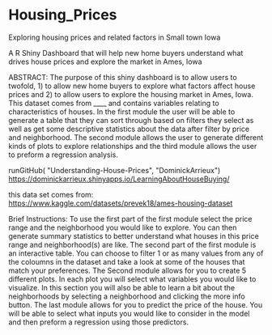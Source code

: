 # Housing_Prices
Exploring housing prices and related factors in Small town Iowa


A R Shiny Dashboard that will help new home buyers understand what drives house prices and explore the market in Ames, Iowa

ABSTRACT:
The purpose of this shiny dashboard is to allow users to twofold, 1) to allow new home buyers to explore what factors affect house prices and 2) to allow users to explore the housing market in Ames, Iowa. This dataset comes from ____ and contains variables relating to characteristics of houses. In the first module the user will be able to generate a table that they can sort through based on filters they select as well as get some descriptive statistics about the data after filter by price and neighborhood. The second module allows the user to generate different kinds of plots to explore relationships and the third module allows the user to preform a regression analysis.

runGitHub( "Understanding-House-Prices", "DominickArrieux") https://dominickarrieux.shinyapps.io/LearningAboutHouseBuying/

this data set comes from: https://www.kaggle.com/datasets/prevek18/ames-housing-dataset

Brief Instructions:
To use the first part of the first module select the price range and the neighborhood you would like to explore. You can then generate summary statistics to better understand what houses in this price range and neighborhood(s) are like. The second part of the first module is an interactive table. You can choose to filter 1 or as many values from any of the coloumns in the dataset and take a look at some of the houses that match your preferences. The Second module allows for you to create 5 different plots. In each plot you will select what variables you would like to visualize. In this section you will also be able to learn a bit about the neighborhoods by selecting a neighborhood and clicking the more info button. The last module allows for you to predict the price of the house. You will be able to select what inputs you would like to consider in the model and then preform a regression using those predictors.
